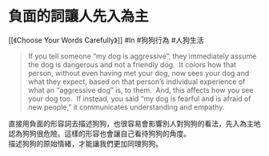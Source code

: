 # 負面的詞讓人先入為主
[[《Choose Your Words Carefully》]]
#ln #狗狗行為 #人狗生活 
> If you tell someone “my dog is aggressive”, they immediately assume the dog is dangerous and not a friendly dog.  It colors how that person, without even having met your dog, now sees your dog and what they expect, based on that person’s individual experience of what an “aggressive dog” is, to them.  And, this affects how you see your dog too.  If instead, you said “my dog is fearful and is afraid of new people,” it communicates understanding and empathy.

直接用負面的形容詞去描述狗狗，也很容易會影響別人對狗狗的看法，先入為主地認為狗狗很危險。這樣的形容也會讓自己看待狗狗的角度。  
描述狗狗的原始情緒，才能讓我們更加同理狗狗。
